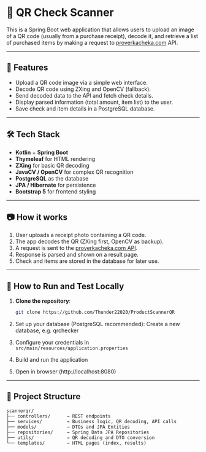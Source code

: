 # 🧾 QR Check Scanner

This is a Spring Boot web application that allows users to upload an image of a QR code (usually from a purchase receipt), decode it, and retrieve a list of purchased items by making a request to [proverkacheka.com](https://proverkacheka.com) API.

---

## 🚀 Features

- Upload a QR code image via a simple web interface.
- Decode QR code using ZXing and OpenCV (fallback).
- Send decoded data to the API and fetch check details.
- Display parsed information (total amount, item list) to the user.
- Save check and item details in a PostgreSQL database.

---

## 🛠️ Tech Stack

- **Kotlin** + **Spring Boot**
- **Thymeleaf** for HTML rendering
- **ZXing** for basic QR decoding
- **JavaCV / OpenCV** for complex QR recognition
- **PostgreSQL** as the database
- **JPA / Hibernate** for persistence
- **Bootstrap 5** for frontend styling

---

## 📷 How it works

1. User uploads a receipt photo containing a QR code.
2. The app decodes the QR (ZXing first, OpenCV as backup).
3. A request is sent to the [proverkacheka.com API](https://proverkacheka.com/api/v1/check/get).
4. Response is parsed and shown on a result page.
5. Check and items are stored in the database for later use.

---

## 🧪 How to Run and Test Locally

1. **Clone the repository**:

   ```bash
   git clone https://github.com/Thunder22020/ProductScannerQR
   ```
2. Set up your database (PostgreSQL recommended):
 Create a new database, e.g. qrchecker
3. Configure your credentials in `src/main/resources/application.properties`
4. Build and run the application
5. Open in browser (http://localhost:8080)

---
## 📁 Project Structure
```
scannerqr/
├── controllers/      → REST endpoints
├── services/         → Business logic, QR decoding, API calls
├── models/           → DTOs and JPA Entities
├── repositories/     → Spring Data JPA Repositories
├── utils/            → QR decoding and DTO conversion
└── templates/        → HTML pages (index, results)

```

